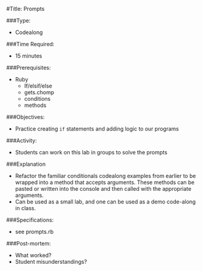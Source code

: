 #Title: Prompts

###Type: 
- Codealong

###Time Required: 
- 15 minutes

###Prerequisites:
- Ruby
    - If/elsif/else
    - gets.chomp
    - conditions
    - methods

###Objectives:
- Practice creating `if` statements and adding logic to our programs

###Activity:
- Students can work on this lab in groups to solve the prompts

###Explanation
- Refactor the familiar conditionals codealong examples from earlier to be wrapped into a method that accepts arguments.  These methods can be pasted or written into the console and then called with the appropriate arguments.
- Can be used as a small lab, and one can be used as a demo code-along in class.

###Specifications:
- see prompts.rb

###Post-mortem:
- What worked?
- Student misunderstandings?
